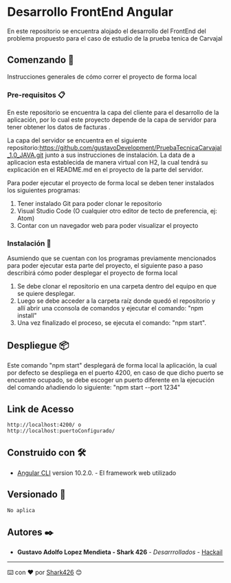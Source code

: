 # Desarrollo FrontEnd Angular

En este repositorio se encuentra alojado el desarrollo del FrontEnd del problema propuesto para el caso de estudio de la prueba tenica de Carvajal

## Comenzando 🚀

Instrucciones generales de cómo correr el proyecto de forma local

### Pre-requisitos 📋

En este repositorio se encuentra la capa del cliente para el desarrollo de la aplicación, por lo cual este proyecto depende de la capa de servidor para tener obtener los datos de facturas . 

La capa del servidor se encuentra en el siguiente repositorio:https://github.com/gustavoDevelopment/PruebaTecnicaCarvajal_1.0_JAVA.git junto a sus instrucciones de instalación.
La data de a aplicacion esta establecida de manera virtual con H2, la cual tendrá su explicación en el README.md en el proyecto de la parte del servidor.

Para poder ejecutar el proyecto de forma local se deben tener instalados los siguientes programas:
1. Tener instalado Git para poder clonar le repositorio
2. Visual Studio Code (O cualquier otro editor de tecto de preferencia, ej: Atom)
3. Contar con un navegador web para poder visualizar el proyecto

### Instalación 🔧

Asumiendo que se cuentan con los programas previamente mencionados para poder ejecutar esta parte del proyecto, el siguiente paso a paso describirá cómo poder desplegar el proyecto de forma local

1. Se debe clonar el repositorio en una carpeta dentro del equipo en que se quiere desplegar.
2. Luego se debe acceder a la carpeta raíz donde quedó el repositorio y allí abrir una cconsola de comandos y ejecutar el comando: "npm install"
3. Una vez finalizado el proceso, se ejecuta el comando: "npm start". 

## Despliegue 📦

Este comando "npm start" desplegará de forma local la aplicación, la cual por defecto se despliega en el puerto 4200, en caso de que dicho puerto se encuentre ocupado, se debe escoger un puerto diferente en la ejecución del comando añadiendo lo siguiente: "npm start --port 1234"

## Link de Acesso
    http://localhost:4200/ o
    http://localhost:puertoConfigurado/

## Construido con 🛠️

* [Angular CLI](https://github.com/angular/angular-cli) version 10.2.0. - El framework web utilizado

## Versionado 📌
    No aplica

## Autores ✒️

* **Gustavo Adolfo Lopez Mendieta - Shark 426** - *Desarrrollados* - [Hackail](https://github.com/gustavoDevelopment)

---
⌨️ con ❤️ por [Shark426](https://github.com/gustavoDevelopment) 😊